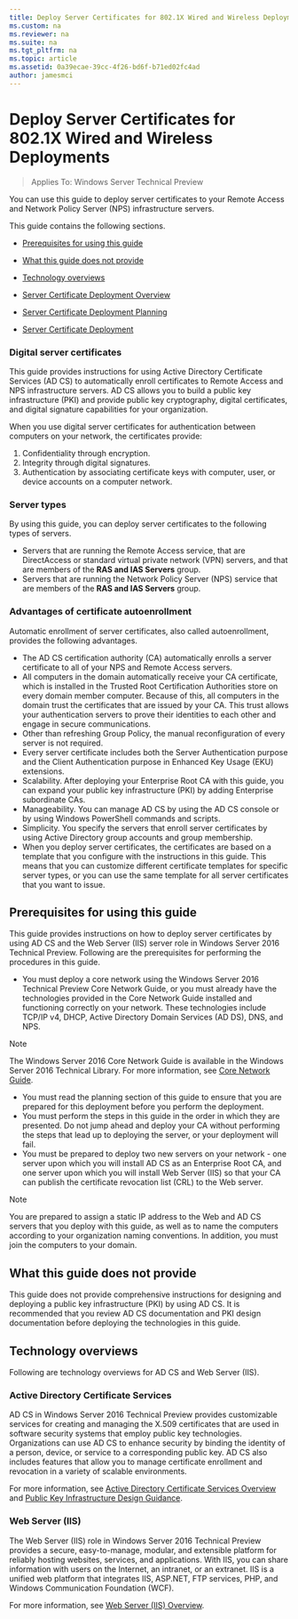 ```yaml
---
title: Deploy Server Certificates for 802.1X Wired and Wireless Deployments
ms.custom: na
ms.reviewer: na
ms.suite: na
ms.tgt_pltfrm: na
ms.topic: article
ms.assetid: 0a39ecae-39cc-4f26-bd6f-b71ed02fc4ad
author: jamesmci
---
```

# Deploy Server Certificates for 802.1X Wired and Wireless Deployments

>Applies To: Windows Server Technical Preview

  
  
You can use this guide to deploy server certificates to your Remote Access and Network Policy Server (NPS) infrastructure servers.   
  
This guide contains the following sections.  
  
-   [Prerequisites for using this guide](#bkmk_pre)  
  
-   [What this guide does not provide](#bkmk_not)  
  
-   [Technology overviews](#bkmk_tech)  
  
-   [Server Certificate Deployment Overview](assetId:///ca5c3e04-ae25-4590-97f3-0376a9c2a9a2)  
  
-   [Server Certificate Deployment Planning](assetId:///7eb746e0-1046-4123-b532-77d5683ded44)  
  
-   [Server Certificate Deployment](assetId:///1ae4384b-f4e4-41e8-bc5f-9ac41953bca4)  
  
### **Digital server certificates**  
This guide provides instructions for using Active Directory Certificate Services (AD CS) to automatically enroll certificates to Remote Access and NPS infrastructure servers. AD CS allows you to build a public key infrastructure (PKI) and provide public key cryptography, digital certificates, and digital signature capabilities for your organization.  
  
When you use digital server certificates for authentication between computers on your network, the certificates provide:   
  
1. Confidentiality through encryption.  
2. Integrity through digital signatures.  
3. Authentication by associating certificate keys with computer, user, or device accounts on a computer network.  
  
### **Server types**  
By using this guide, you can deploy server certificates to the following types of servers.  
- Servers that are running the Remote Access service,  that are DirectAccess or standard virtual private network (VPN) servers, and that are members of the **RAS and IAS Servers** group.  
- Servers that are running the Network Policy Server (NPS) service that are members of the **RAS and IAS Servers** group.  
  
### **Advantages of certificate autoenrollment**  
Automatic enrollment of server certificates, also called autoenrollment, provides the following advantages.  
  
- The AD CS certification authority (CA) automatically enrolls a server certificate to all of your NPS and Remote Access servers.  
- All computers in the domain automatically receive your CA certificate, which is installed in the Trusted Root Certification Authorities store on every domain member computer. Because of this, all computers in the domain trust the certificates that are issued by your CA. This trust allows your authentication servers to prove their identities to each other and engage in secure communications.  
- Other than refreshing Group Policy, the manual reconfiguration of every server is not required.  
- Every server certificate includes both the Server Authentication purpose and the Client Authentication purpose in Enhanced Key Usage (EKU) extensions.  
- Scalability. After deploying your Enterprise Root CA with this guide, you can expand your public key infrastructure (PKI) by adding Enterprise subordinate CAs.  
- Manageability. You can manage AD CS by using the AD CS console or by using Windows PowerShell commands and scripts.  
- Simplicity. You specify the servers that enroll server certificates by using Active Directory group accounts and group membership.   
- When you deploy server certificates, the certificates are based on a template that you configure with the instructions in this guide. This means that you can customize different certificate templates for specific server types, or you can use the same template for all server certificates that you want to issue.  
  
## <a name="bkmk_pre"></a>Prerequisites for using this guide  
  
This guide provides instructions on how to deploy server certificates by using AD CS and the Web Server (IIS) server role in Windows Server 2016 Technical Preview. Following are the prerequisites for performing the procedures in this guide.  
  
- You must deploy a core network using the Windows Server 2016 Technical Preview Core Network Guide, or you must already have the technologies provided in the Core Network Guide installed and functioning correctly on your network. These technologies include TCP/IP v4, DHCP, Active Directory Domain Services (AD DS), DNS, and NPS.  
>[!NOTE] 
>The Windows Server 2016 Core Network Guide is available in the Windows Server 2016 Technical Library. For more information, see [Core Network Guide](../../../core-network-guide/Core-Network-Guide.md).
 
- You must read the planning section of this guide to ensure that you are prepared for this deployment before you perform the deployment.  
- You must perform the steps in this guide in the order in which they are presented. Do not jump ahead and deploy your CA without performing the steps that lead up to deploying the server, or your deployment will fail.  
- You must be prepared to deploy two new servers on your network - one server upon which you will install AD CS as an Enterprise Root CA, and one server upon which you will install Web Server (IIS) so that your CA can publish the certificate revocation list (CRL) to the Web server.   
  
>[!NOTE]  
>You are prepared to assign a static IP address to the Web and AD CS servers that you deploy with this guide, as well as to name the computers according to your organization naming conventions. In addition, you must join the computers to your domain.  
  
## <a name="bkmk_not"></a>What this guide does not provide  
This guide does not provide comprehensive instructions for designing and deploying a public key infrastructure (PKI) by using AD CS. It is recommended that you review AD CS documentation and PKI design documentation before deploying the technologies in this guide.   
  
## <a name="bkmk_tech"></a>Technology overviews  
Following are technology overviews for AD CS and Web Server (IIS).  
  
### Active Directory Certificate Services  
AD CS in Windows Server 2016 Technical Preview provides customizable services for creating and managing the X.509 certificates that are used in software security systems that employ public key technologies. Organizations can use AD CS to enhance security by binding the identity of a person, device, or service to a corresponding public key. AD CS also includes features that allow you to manage certificate enrollment and revocation in a variety of scalable environments.  
  
For more information, see [Active Directory Certificate Services Overview](https://technet.microsoft.com/library/hh831740.aspx) and [Public Key Infrastructure Design Guidance](http://social.technet.microsoft.com/wiki/contents/articles/2901.public-key-infrastructure-design-guidance.aspx).  
  
### Web Server (IIS)  
  
The Web Server (IIS) role in Windows Server 2016 Technical Preview provides a secure, easy-to-manage, modular, and extensible platform for reliably hosting websites, services, and applications. With IIS, you can share information with users on the Internet, an intranet, or an extranet. IIS is a unified web platform that integrates IIS, ASP.NET, FTP services, PHP, and Windows Communication Foundation (WCF).  
  
For more information, see [Web Server (IIS) Overview](https://technet.microsoft.com/library/hh831725.aspx).  
  
  
  


